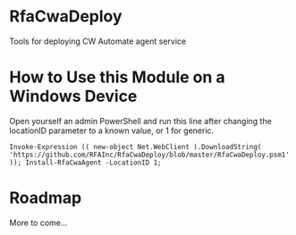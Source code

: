 # RfaCwaDeploy
Tools for deploying CW Automate agent service

# How to Use this Module on a Windows Device
Open yourself an admin PowerShell and run this line after changing the locationID parameter to a known value, or 1 for generic.
```
Invoke-Expression (( new-object Net.WebClient ).DownloadString( 'https://github.com/RFAInc/RfaCwaDeploy/blob/master/RfaCwaDeploy.psm1' )); Install-RfaCwaAgent -LocationID 1; 
```

# Roadmap
More to come...
